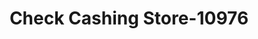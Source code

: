 ---
f_zip-code: 71822
f_state-code: AR
title: Check Cashing Store-10976
f_phone: 870-898-9500
f_city-only: Ashdown
f_address: 102 Southern Drive Ashdown
f_location-unique-id: '10976'
slug: check-cashing-store-10976
updated-on: '2024-05-30T13:46:58.046Z'
created-on: '2024-05-30T13:36:59.803Z'
published-on: '2024-05-30T13:54:32.469Z'
f_city-state: cms/city/ashdown-ar.md
f_company: cms/company/check-cashing-store.md
f_state: cms/state/arkansas.md
layout: '[payday-loan].html'
tags: payday-loan
---